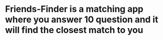 # Friends-Finder is a matching app where you answer 10 question and it will find the closest match to you  
